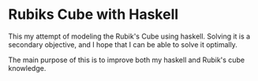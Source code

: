 # Rubiks Cube with Haskell

This my attempt of modeling the Rubik's Cube using haskell. Solving it is a secondary objective, and I hope that I can be able to solve it optimally.

The main purpose of this is to improve both my haskell and Rubik's cube knowledge.
